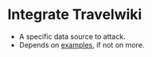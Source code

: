 # Integrate Travelwiki

- A specific data source to attack. 
- Depends on [examples](docs/future-features/examples.md), if not on more.